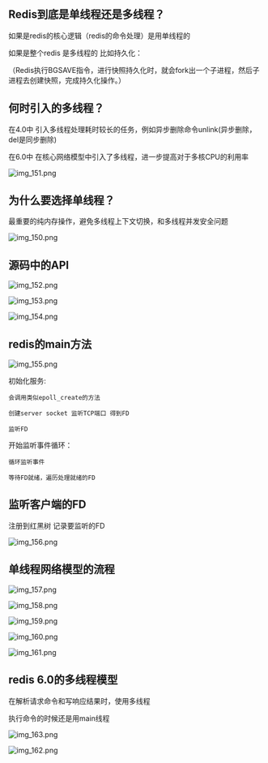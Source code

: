 Redis到底是单线程还是多线程？
---

如果是redis的核心逻辑（redis的命令处理）是用单线程的

如果是整个redis 是多线程的 比如持久化：

（Redis执行BGSAVE指令，进行快照持久化时，就会fork出一个子进程，然后子进程去创建快照，完成持久化操作。）

何时引入的多线程？
---

在4.0中 引入多线程处理耗时较长的任务，例如异步删除命令unlink(异步删除，del是同步删除)

在6.0中 在核心网络模型中引入了多线程，进一步提高对于多核CPU的利用率

![img_151.png](img_151.png)

为什么要选择单线程？
---

最重要的纯内存操作，避免多线程上下文切换，和多线程并发安全问题

![img_150.png](img_150.png)


源码中的API
---

![img_152.png](img_152.png)

![img_153.png](img_153.png)

![img_154.png](img_154.png)


redis的main方法
---

![img_155.png](img_155.png)

初始化服务:

    会调用类似epoll_create的方法 
    
    创建server socket 监听TCP端口 得到FD
    
    监听FD 

开始监听事件循环：

    循环监听事件

    等待FD就绪，遍历处理就绪的FD   

监听客户端的FD
---

注册到红黑树 记录要监听的FD

![img_156.png](img_156.png)

单线程网络模型的流程
---

![img_157.png](img_157.png)


![img_158.png](img_158.png)


![img_159.png](img_159.png)


![img_160.png](img_160.png)

![img_161.png](img_161.png)


redis 6.0的多线程模型
---

在解析请求命令和写响应结果时，使用多线程

执行命令的时候还是用main线程

![img_163.png](img_163.png)

![img_162.png](img_162.png)